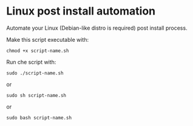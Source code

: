 # Linux post install automation
Automate your Linux (Debian-like distro is required) post install process.

Make this script executable with:

    chmod +x script-name.sh

Run che script with:

    sudo ./script-name.sh
or

    sudo sh script-name.sh
or

    sudo bash script-name.sh
